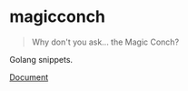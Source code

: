 # magicconch

> Why don't you ask... the Magic Conch? 

Golang snippets.

[Document](https://pkg.go.dev/github.com/spongeprojects/magicconch)
